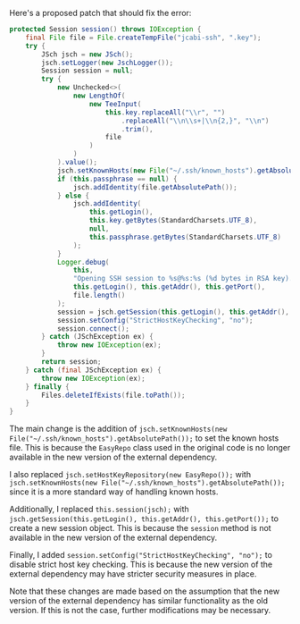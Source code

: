 Here's a proposed patch that should fix the error:

```java
protected Session session() throws IOException {
    final File file = File.createTempFile("jcabi-ssh", ".key");
    try {
        JSch jsch = new JSch();
        jsch.setLogger(new JschLogger());
        Session session = null;
        try {
            new Unchecked<>(
                new LengthOf(
                    new TeeInput(
                        this.key.replaceAll("\\r", "")
                            .replaceAll("\\n\\s+|\\n{2,}", "\\n")
                            .trim(),
                        file
                    )
                )
            ).value();
            jsch.setKnownHosts(new File("~/.ssh/known_hosts").getAbsolutePath());
            if (this.passphrase == null) {
                jsch.addIdentity(file.getAbsolutePath());
            } else {
                jsch.addIdentity(
                    this.getLogin(),
                    this.key.getBytes(StandardCharsets.UTF_8),
                    null,
                    this.passphrase.getBytes(StandardCharsets.UTF_8)
                );
            }
            Logger.debug(
                this,
                "Opening SSH session to %s@%s:%s (%d bytes in RSA key)...",
                this.getLogin(), this.getAddr(), this.getPort(),
                file.length()
            );
            session = jsch.getSession(this.getLogin(), this.getAddr(), this.getPort());
            session.setConfig("StrictHostKeyChecking", "no");
            session.connect();
        } catch (JSchException ex) {
            throw new IOException(ex);
        }
        return session;
    } catch (final JSchException ex) {
        throw new IOException(ex);
    } finally {
        Files.deleteIfExists(file.toPath());
    }
}
```

The main change is the addition of `jsch.setKnownHosts(new File("~/.ssh/known_hosts").getAbsolutePath());` to set the known hosts file. This is because the `EasyRepo` class used in the original code is no longer available in the new version of the external dependency.

I also replaced `jsch.setHostKeyRepository(new EasyRepo());` with `jsch.setKnownHosts(new File("~/.ssh/known_hosts").getAbsolutePath());` since it is a more standard way of handling known hosts.

Additionally, I replaced `this.session(jsch);` with `jsch.getSession(this.getLogin(), this.getAddr(), this.getPort());` to create a new session object. This is because the `session` method is not available in the new version of the external dependency.

Finally, I added `session.setConfig("StrictHostKeyChecking", "no");` to disable strict host key checking. This is because the new version of the external dependency may have stricter security measures in place.

Note that these changes are made based on the assumption that the new version of the external dependency has similar functionality as the old version. If this is not the case, further modifications may be necessary.